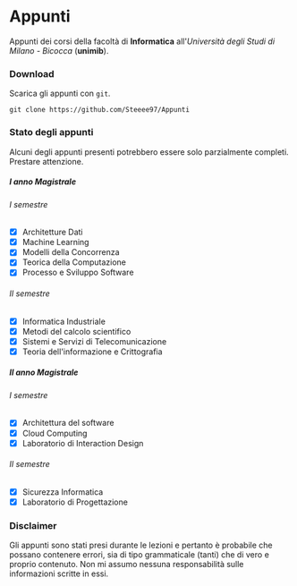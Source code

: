 # Appunti

Appunti dei corsi della facoltà di **Informatica** all'_Università degli Studi di Milano - Bicocca_ (**unimib**).

### Download

Scarica gli appunti con `git`.

```shell
git clone https://github.com/Steeee97/Appunti
```

### Stato degli appunti

Alcuni degli appunti presenti potrebbero essere solo parzialmente completi. Prestare attenzione.

##### I anno Magistrale

###### I semestre

- [x] Architetture Dati
- [x] Machine Learning
- [x] Modelli della Concorrenza
- [x] Teorica della Computazione
- [x] Processo e Sviluppo Software

###### II semestre

- [x] Informatica Industriale
- [x] Metodi del calcolo scientifico
- [x] Sistemi e Servizi di Telecomunicazione
- [x] Teoria dell'informazione e Crittografia

##### II anno Magistrale

###### I semestre

- [x] Architettura del software
- [x] Cloud Computing
- [x] Laboratorio di Interaction Design

###### II semestre

- [x] Sicurezza Informatica
- [x] Laboratorio di Progettazione

### Disclaimer

Gli appunti sono stati presi durante le lezioni e pertanto è probabile che possano contenere errori, sia di tipo grammaticale (tanti) che di vero e proprio contenuto. Non mi assumo nessuna responsabilità sulle informazioni scritte in essi.
